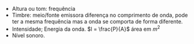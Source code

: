 - Altura ou tom: frequência
- Timbre: meio/fonte emissora diferença no comprimento de onda, pode ter a mesma frequência mas a onda se comporta de forma diferente. 
- Intensidade; Energia da onda. $I = \frac{P}{A}$ área em $m^2$ 
- Nível sonoro.